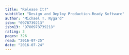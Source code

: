 ```yaml
---
title: "Release It!"
subtitle: "Design and Deploy Production-Ready Software"
author: "Michael T. Nygard"
isbn: "0978739213"
isbn13: "9780978739218"
rating: 3
pages: 326
read: "2016-07-25"
date: "2016-07-24"
---
```


